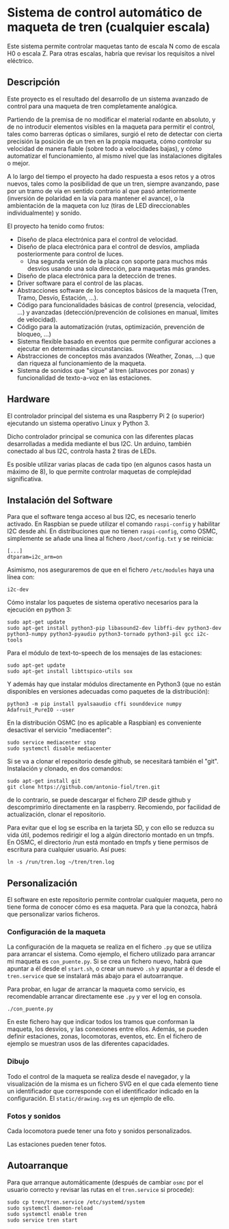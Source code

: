 # Sistema de control automático de maqueta de tren (cualquier escala)

Este sistema permite controlar maquetas tanto de escala N como de escala H0 o escala Z. Para otras escalas, habría que revisar los requisitos a nivel eléctrico.

## Descripción

Este proyecto es el resultado del desarrollo de un sistema avanzado de control para una maqueta de tren completamente analógica.

Partiendo de la premisa de no modificar el material rodante en absoluto, y de no introducir elementos visibles en la maqueta para permitir el control, tales como barreras ópticas o similares, surgió el reto de detectar con cierta precisión la posición de un tren en la propia maqueta, cómo controlar su velocidad de manera fiable (sobre todo a velocidades bajas), y cómo automatizar el funcionamiento, al mismo nivel que las instalaciones digitales o mejor.

A lo largo del tiempo el proyecto ha dado respuesta a esos retos y a otros nuevos, tales como la posibilidad de que un tren, siempre avanzando, pase por un tramo de vía en sentido contrario al que pasó anteriormente (inversión de polaridad en la vía para mantener el avance), o la ambientación de la maqueta con luz (tiras de LED direccionables individualmente) y sonido.

El proyecto ha tenido como frutos:
- Diseño de placa electrónica para el control de velocidad.
- Diseño de placa electrónica para el control de desvíos, ampliada posteriormente para control de luces.
  - Una segunda versión de la placa con soporte para muchos más desvíos usando una sola dirección, para maquetas más grandes.
- Diseño de placa electrónica para la detección de trenes.
- Driver software para el control de las placas.
- Abstracciones software de los conceptos básicos de la maqueta (Tren, Tramo, Desvío, Estación, ...).
- Código para funcionalidades básicas de control (presencia, velocidad, ...) y avanzadas (detección/prevención de colisiones en manual, límites de velocidad).
- Código para la automatización (rutas, optimización, prevención de bloqueo, ...)
- Sistema flexible basado en eventos que permite configurar acciones a ejecutar en determinadas circunstancias.
- Abstracciones de conceptos más avanzados (Weather, Zonas, ...) que dan riqueza al funcionamiento de la maqueta.
- Sistema de sonidos que "sigue" al tren (altavoces por zonas) y funcionalidad de texto-a-voz en las estaciones.


## Hardware

El controlador principal del sistema es una Raspberry Pi 2 (o superior) ejecutando un sistema operativo Linux y Python 3.

Dicho controlador principal se comunica con las diferentes placas desarrolladas a medida mediante el bus I2C. Un arduino, también conectado al bus I2C, controla hasta 2 tiras de LEDs.

Es posible utilizar varias placas de cada tipo (en algunos casos hasta un máximo de 8), lo que permite controlar maquetas de complejidad significativa.


## Instalación del Software

Para que el software tenga acceso al bus I2C, es necesario tenerlo activado. En Raspbian se puede utilizar el comando `raspi-config` y habilitar I2C desde ahí. En distribuciones que no tienen `raspi-config`, como OSMC, simplemente se añade una línea al fichero `/boot/config.txt` y se reinicia:
```
[...]
dtparam=i2c_arm=on
```

Asimismo, nos aseguraremos de que en el fichero `/etc/modules` haya una línea con:
```
i2c-dev
```

Cómo instalar los paquetes de sistema operativo necesarios para la ejecución en python 3:
```
sudo apt-get update
sudo apt-get install python3-pip libasound2-dev libffi-dev python3-dev python3-numpy python3-pyaudio python3-tornado python3-pil gcc i2c-tools
```

Para el módulo de text-to-speech de los mensajes de las estaciones:
```
sudo apt-get update
sudo apt-get install libttspico-utils sox
```

Y además hay que instalar módulos directamente en Python3 (que no están disponibles en versiones adecuadas como paquetes de la distribución):
```
python3 -m pip install pyalsaaudio cffi sounddevice numpy Adafruit_PureIO --user
```

En la distribución OSMC (no es aplicable a Raspbian) es conveniente desactivar el servicio "mediacenter":
```
sudo service mediacenter stop
sudo systemctl disable mediacenter
```

Si se va a clonar el repositorio desde github, se necesitará también el "git". Instalación y clonado, en dos comandos:
```
sudo apt-get install git
git clone https://github.com/antonio-fiol/tren.git
```
de lo contrario, se puede descargar el fichero ZIP desde github y descomprimirlo directamente en la raspberry. Recomiendo, por facilidad de actualización, clonar el repositorio.

Para evitar que el log se escriba en la tarjeta SD, y con ello se reduzca su vida útil, podemos redirigir el log a algún directorio montado en un tmpfs. En OSMC, el directorio /run está montado en tmpfs y tiene permisos de escritura para cualquier usuario. Así pues:
```
ln -s /run/tren.log ~/tren/tren.log
```

## Personalización

El software en este repositorio permite controlar cualquier maqueta, pero no tiene forma de conocer cómo es esa maqueta. Para que la conozca, habrá que personalizar varios ficheros.

### Configuración de la maqueta

La configuración de la maqueta se realiza en el fichero `.py` que se utiliza para arrancar el sistema. Como ejemplo, el fichero utilizado para arrancar mi maqueta es `con_puente.py`. Si se crea un fichero nuevo, habrá que apuntar a él desde el `start.sh`, o crear un nuevo `.sh` y apuntar a él desde el `tren.service` que se instalará más abajo para el autoarranque.

Para probar, en lugar de arrancar la maqueta como servicio, es recomendable arrancar directamente ese `.py` y ver el log en consola.

```
./con_puente.py
```

En este fichero hay que indicar todos los tramos que conforman la maqueta, los desvíos, y las conexiones entre ellos. Además, se pueden definir estaciones, zonas, locomotoras, eventos, etc. En el fichero de ejemplo se muestran usos de las diferentes capacidades.

### Dibujo

Todo el control de la maqueta se realiza desde el navegador, y la visualización de la misma es un fichero SVG en el que cada elemento tiene un identificador que corresponde con el identificador indicado en la configuración. El `static/drawing.svg` es un ejemplo de ello.

### Fotos y sonidos

Cada locomotora puede tener una foto y sonidos personalizados.

Las estaciones pueden tener fotos.

## Autoarranque

Para que arranque automáticamente (después de cambiar `osmc` por el usuario correcto y revisar las rutas en el `tren.service` si procede):
```
sudo cp tren/tren.service /etc/systemd/system
sudo systemctl daemon-reload
sudo systemctl enable tren
sudo service tren start
```


